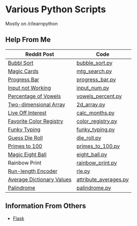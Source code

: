# Various Python Scripts

Mostly on /r/learnpython

## Help From Me

| Reddit Post | Code |
| --- | --- |
| [Bubbl Sort](https://www.reddit.com/r/learnpython/comments/7qx0sz/trying_to_do_a_bubblesort_but_im_getting_weird/) | [bubble_sort.py](bubble_sort.py) |
| [Magic Cards](https://www.reddit.com/r/learnpython/comments/7hihsw/how_do_i_do_a_search_in_a_dictionary_of/) | [mtg_search.py](mtg_search.py) |
| [Progress Bar](https://www.reddit.com/r/learnpython/comments/7hyyvr/python_progress_bar_used_in_conda/) | [progress_bar.py](progress_bar.py) |
| [Input not Working](https://www.reddit.com/r/learnpython/comments/7i4ud9/a_newbie_here_help_figure_out_whats_wrong_with/) | [input_num.py](input_num.py) |
| [Percentage of Vowels](https://www.reddit.com/r/learnpython/comments/7iwztz/homework_with_percentages/) | [vowels_percent.py](vowels_percent.py) |
| [Two-dimensional Array](https://www.reddit.com/r/learnpython/comments/7qf8oc/create_a_matrix_of_alternating_zeroes/) | [2d_array.py](2d_array.py) |
| [Live Off Interest](https://www.reddit.com/r/learnpython/comments/7wi52f/help_with_python_program_for_school/) | [calc_months.py](calc_months.py) |
| [Favorite Color Registry](https://www.reddit.com/r/learnpython/comments/7whx65/help_with_a_challenge_i_have/) | [color_registry.py](color_registry.py) |
| [Funky Typing](https://www.reddit.com/r/learnpython/comments/7yazo3/when_i_print_two_strings_how_can_i_make_one_print/) | [funky_typing.py](funky_typing.py) |
| [Guess Die Roll](https://www.reddit.com/r/learnpython/comments/7yfemw/this_dice_game_doesnt_work/) | [die_roll.py](die_roll.py) |
| [Primes to 100](https://www.reddit.com/r/learnpython/comments/7yh454/a_program_in_2_parts_finding_if_a_number_is_prime/) | [primes_to_100.py](primes_to_100.py) |
| [Magic Eight Ball](https://www.reddit.com/r/learnpython/comments/7yj0kj/noob_question_about_magic8ballpy_in_automate_the/) | [eight_ball.py](eight_ball.py) |
| Rainbow Print | [rainbow_print.py](rainbow_print.py) |
| [Run-length Encoder](https://www.reddit.com/r/learnpython/comments/81it9t/run_length_encoding_of_a_list/) | [rle.py](rle.py) |
| [Average Dictionary Values](https://www.reddit.com/r/learnpython/comments/82e9pq/averaging_values_from_within_a_list_of/) | [attribute_averages.py](attribute_averages.py) |
| [Palindrome](https://www.reddit.com/r/learnpython/comments/82ucgu/calling_an_input_inside_a_def_function/) | [palindrome.py](palindrome.py) |

## Information From Others

* [Flask](reddit_flask.md)
